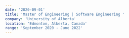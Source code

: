 ```yaml
---
date: '2020-09-01'
title: 'Master of Engineering | Software Engineering '
company: 'University of Alberta'
location: 'Edmonton, Alberta, Canada'
range: 'September 2020 - June 2022'
---
```



